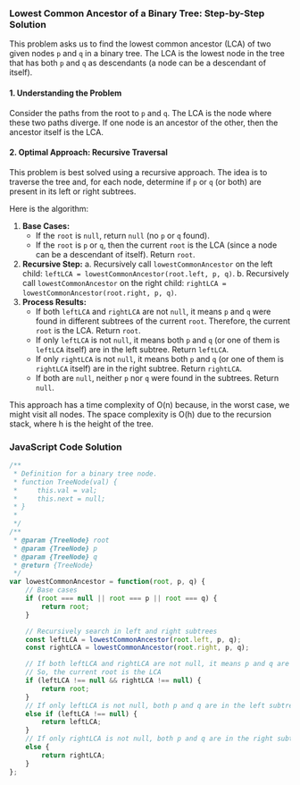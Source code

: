 ### Lowest Common Ancestor of a Binary Tree: Step-by-Step Solution

This problem asks us to find the lowest common ancestor (LCA) of two given nodes `p` and `q` in a binary tree. The LCA is the lowest node in the tree that has both `p` and `q` as descendants (a node can be a descendant of itself).

#### 1. Understanding the Problem

Consider the paths from the root to `p` and `q`. The LCA is the node where these two paths diverge. If one node is an ancestor of the other, then the ancestor itself is the LCA.

#### 2. Optimal Approach: Recursive Traversal

This problem is best solved using a recursive approach. The idea is to traverse the tree and, for each node, determine if `p` or `q` (or both) are present in its left or right subtrees.

Here is the algorithm:

1.  **Base Cases:**
    -   If the `root` is `null`, return `null` (no `p` or `q` found).
    -   If the `root` is `p` or `q`, then the current `root` is the LCA (since a node can be a descendant of itself). Return `root`.
2.  **Recursive Step:**
    a. Recursively call `lowestCommonAncestor` on the left child: `leftLCA = lowestCommonAncestor(root.left, p, q)`.
    b. Recursively call `lowestCommonAncestor` on the right child: `rightLCA = lowestCommonAncestor(root.right, p, q)`.
3.  **Process Results:**
    -   If both `leftLCA` and `rightLCA` are not `null`, it means `p` and `q` were found in different subtrees of the current `root`. Therefore, the current `root` is the LCA. Return `root`.
    -   If only `leftLCA` is not `null`, it means both `p` and `q` (or one of them is `leftLCA` itself) are in the left subtree. Return `leftLCA`.
    -   If only `rightLCA` is not `null`, it means both `p` and `q` (or one of them is `rightLCA` itself) are in the right subtree. Return `rightLCA`.
    -   If both are `null`, neither `p` nor `q` were found in the subtrees. Return `null`.

This approach has a time complexity of O(n) because, in the worst case, we might visit all nodes. The space complexity is O(h) due to the recursion stack, where h is the height of the tree.

### JavaScript Code Solution

```javascript
/**
 * Definition for a binary tree node.
 * function TreeNode(val) {
 *     this.val = val;
 *     this.next = null;
 * }
 *
 */
/**
 * @param {TreeNode} root
 * @param {TreeNode} p
 * @param {TreeNode} q
 * @return {TreeNode}
 */
var lowestCommonAncestor = function(root, p, q) {
    // Base cases
    if (root === null || root === p || root === q) {
        return root;
    }

    // Recursively search in left and right subtrees
    const leftLCA = lowestCommonAncestor(root.left, p, q);
    const rightLCA = lowestCommonAncestor(root.right, p, q);

    // If both leftLCA and rightLCA are not null, it means p and q are in different subtrees
    // So, the current root is the LCA
    if (leftLCA !== null && rightLCA !== null) {
        return root;
    }
    // If only leftLCA is not null, both p and q are in the left subtree
    else if (leftLCA !== null) {
        return leftLCA;
    }
    // If only rightLCA is not null, both p and q are in the right subtree
    else {
        return rightLCA;
    }
};
```